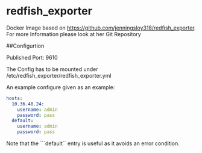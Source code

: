 # redfish_exporter

Docker Image based on https://github.com/jenningsloy318/redfish_exporter.
For more Information please look at her Git Repository


##Configurtion

Published Port: 9610

The Config has to be mounted under /etc/redfish_exporter/redfish_exporter.yml

An example configure given as an example:
```yaml
hosts:
  10.36.48.24:
    username: admin
    password: pass
  default:
    username: admin
    password: pass
```
Note that the ```default`` entry is useful as it avoids an error
condition.


